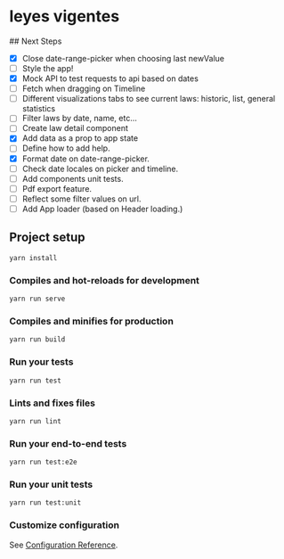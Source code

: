 # leyes vigentes

## Next Steps

- [x] Close date-range-picker when choosing last newValue
- [ ] Style the app!
- [x] Mock API to test requests to api based on dates
- [ ] Fetch when dragging on Timeline
- [ ] Different visualizations tabs to see current laws: historic, list, general statistics
- [ ] Filter laws by date, name, etc...
- [ ] Create law detail component
- [x] Add data as a prop to app state
- [ ] Define how to add help.
- [x] Format date on date-range-picker.
- [ ] Check date locales on picker and timeline.
- [ ] Add components unit tests.
- [ ] Pdf export feature.
- [ ] Reflect some filter values on url.
- [ ] Add App loader (based on Header loading.)

## Project setup

```
yarn install
```

### Compiles and hot-reloads for development

```
yarn run serve
```

### Compiles and minifies for production

```
yarn run build
```

### Run your tests

```
yarn run test
```

### Lints and fixes files

```
yarn run lint
```

### Run your end-to-end tests

```
yarn run test:e2e
```

### Run your unit tests

```
yarn run test:unit
```

### Customize configuration

See [Configuration Reference](https://cli.vuejs.org/config/).
